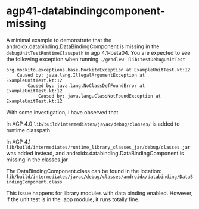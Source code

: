 # agp41-databindingcomponent-missing
A minimal example to demonstrate that the androidx.databinding.DataBindingComponent is
missing in the `debugUnitTestRuntimeClasspath` in agp 4.1-beta04. You are expected to see the
following exception when running `./gradlew :lib:testDebugUnitTest`

    org.mockito.exceptions.base.MockitoException at ExampleUnitTest.kt:12
        Caused by: java.lang.IllegalArgumentException at ExampleUnitTest.kt:12
            Caused by: java.lang.NoClassDefFoundError at ExampleUnitTest.kt:12
                Caused by: java.lang.ClassNotFoundException at ExampleUnitTest.kt:12

With some investigation, I have observed that

In AGP 4.0 `lib/build/intermediates/javac/debug/classes/` is added to runtime classpath

In AGP 4.1
`lib/build/intermediates/runtime_library_classes_jar/debug/classes.jar` was added instead, and
androidx.databinding.DataBindingComponent is missing in the classes.jar

The DataBindingComponent.class can be found in the location:
`lib/build/intermediates/javac/debug/classes/androidx/databinding/DataBindingComponent.class`

This issue happens for library modules with data binding enabled. However, if the unit test
is in the :app module, it runs totally fine.
